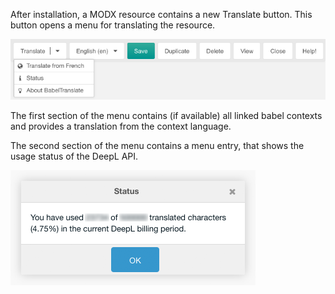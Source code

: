 After installation, a MODX resource contains a new Translate button. This button
opens a menu for translating the resource.

[![](img/buttons.png)](img/buttons.png)

The first section of the menu contains (if available) all linked babel contexts
and provides a translation from the context language.

The second section of the menu contains a menu entry, that shows the usage status of the DeepL API.

[![](img/status.png)](img/status.png)
